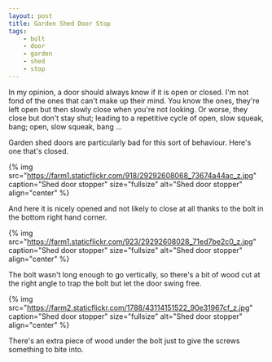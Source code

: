 ```yaml
---
layout: post
title: Garden Shed Door Stop
tags:
    - bolt
    - door
    - garden
    - shed
    - stop
---
```


In my opinion, a door should always know if it is open or closed. I'm not fond of the ones that can't make up their mind. You know the ones, they're left open but then slowly close when you're not looking. Or worse, they close but don't stay shut; leading to a repetitive cycle of open, slow squeak, bang; open, slow squeak, bang ...

Garden shed doors are particularly bad for this sort of behaviour. Here's one that's closed.

{% img src="https://farm1.staticflickr.com/918/29292608068_73674a44ac_z.jpg" caption="Shed door stopper" size="fullsize" alt="Shed door stopper" align="center" %}

And here it is nicely opened and not likely to close at all thanks to the bolt in the bottom right hand corner.

{% img src="https://farm1.staticflickr.com/923/29292608028_71ed7be2c0_z.jpg" caption="Shed door stopper" size="fullsize" alt="Shed door stopper" align="center" %}

The bolt wasn't long enough to go vertically, so there's a bit of wood cut at the right angle to trap the bolt but let the door swing free.

{% img src="https://farm2.staticflickr.com/1788/43114151522_90e31967cf_z.jpg" caption="Shed door stopper" size="fullsize" alt="Shed door stopper" align="center" %}

There's an extra piece of wood under the bolt just to give the screws something to bite into.